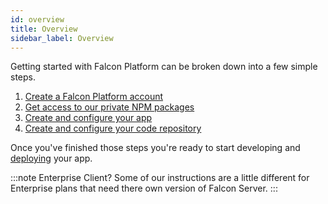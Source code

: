 ```yaml
---
id: overview
title: Overview
sidebar_label: Overview
---
```


Getting started with Falcon Platform can be broken down into a few simple steps.

1. [Create a Falcon Platform account](prerequisites)
2. [Get access to our private NPM packages](npm)
3. [Create and configure your app](create)
4. [Create and configure your code repository](repository)

Once you've finished those steps you're ready to start developing and [deploying](/docs/platform/deployment/overview) your app.

:::note Enterprise Client?
Some of our instructions are a little different for Enterprise plans that need there own version of Falcon Server. 
:::
